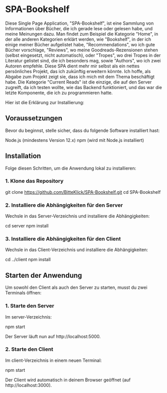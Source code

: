 # SPA-Bookshelf

Diese Single Page Application, "SPA-Bookshelf", ist eine Sammlung von Informationen über Bücher, die ich gerade lese oder gelesen habe, und meine Meinungen dazu. Man findet zum Beispiel die Kategorie "Home", in der alle anderen Kategorien erklärt werden, wie "Bookshelf", in der ich einige meiner Bücher aufgelistet habe, "Recommendations", wo ich gute Bücher vorschlage, "Reviews", wo meine Goodreads-Rezensionen stehen (selbst eingesetzt, nicht automatisch), oder "Tropes", wo drei Tropes in der Literatur gelistet sind, die ich besonders mag, sowie "Authors", wo ich zwei Autoren empfehle.
Diese SPA dient mehr mir selbst als ein nettes persönliches Projekt, das ich zukünftig erweitern könnte. Ich hoffe, als Abgabe zum Projekt zeigt sie, dass ich mich mit dem Thema beschäftigt habe. 
Die Kategorie "Current Reads" ist die einzige, die auf den Server zugreift, da ich testen wollte, wie das Backend funktioniert, und das war die letzte Komponente, die ich zu programmieren hatte.

Hier ist die Erklärung zur Installierung:

## Voraussetzungen

Bevor du beginnst, stelle sicher, dass du folgende Software installiert hast:

Node.js (mindestens Version 12.x)
npm (wird mit Node.js installiert)

## Installation

Folge diesen Schritten, um die Anwendung lokal zu installieren:

### 1. Klone das Repository

git clone https://github.com/BitteKlick/SPA-Bookshelf.git
cd SPA-Bookshelf

### 2. Installiere die Abhängigkeiten für den Server

Wechsle in das Server-Verzeichnis und installiere die Abhängigkeiten:

cd server
npm install

### 3. Installiere die Abhängigkeiten für den Client

Wechsle in das Client-Verzeichnis und installiere die Abhängigkeiten:

cd ../client
npm install

## Starten der Anwendung

Um sowohl den Client als auch den Server zu starten, musst du zwei Terminals öffnen:

### 1. Starte den Server

Im server-Verzeichnis:

npm start

Der Server läuft nun auf http://localhost:5000.

### 2. Starte den Client

Im client-Verzeichnis in einem neuen Terminal:

npm start

Der Client wird automatisch in deinem Browser geöffnet (auf http://localhost:3000).
